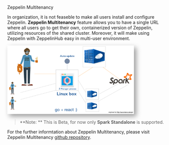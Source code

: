 <font class="header">Zeppelin Multitenancy</font>

In organization, it is not feaseble to make all users install and configure Zeppelin.
**Zeppelin Multitenancy** feature allows you to have a single URL where all users go to get their own, containerized version of Zeppelin, utilizing resources of the shared cluster. Moreover, it will make using Zeppelin with ZeppelinHub easy in multi-user environment.

<img src="../img/zeppelin_multitenancy.png" width="80%" height="80%" style="box-shadow: 7px 7px 15px #999999;"/>

> **Note: ** This is Beta, for now only **Spark Standalone** is supported. 

For the further informtation about Zeppelin Multitenancy, please visit Zeppelin Multitenancy [github repository](https://github.com/NFLabs/z-manager/tree/master/multitenancy).



